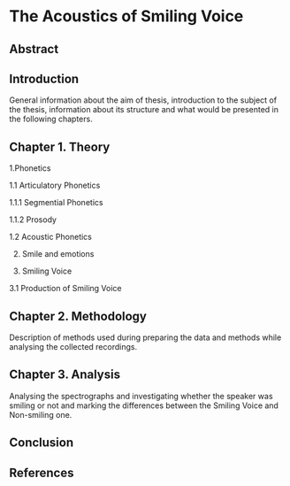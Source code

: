 # The Acoustics of Smiling Voice

## **Abstract**

## **Introduction**

General information about the aim of thesis, introduction to the subject of the thesis, information about its structure and what would be presented in the following chapters.

## **Chapter 1. Theory**

1.Phonetics

1.1 Articulatory Phonetics

1.1.1 Segmential Phonetics

1.1.2 Prosody

1.2 Acoustic Phonetics

2. Smile and emotions

3. Smiling Voice

3.1 Production of Smiling Voice

## **Chapter 2. Methodology**

Description of methods used during preparing the data and methods while analysing the collected recordings.

## **Chapter 3. Analysis**

Analysing the spectrographs and investigating whether the speaker was smiling or not and marking the differences between the Smiling Voice and Non-smiling one.

## **Conclusion**

## **References**